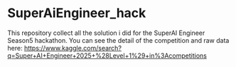# SuperAiEngineer_hack

This repository collect all the solution i did for the SuperAI Engineer Season5 hackathon. 
You can see the detail of the competition and raw data here: https://www.kaggle.com/search?q=Super+AI+Engineer+2025+%28Level+1%29+in%3Acompetitions
